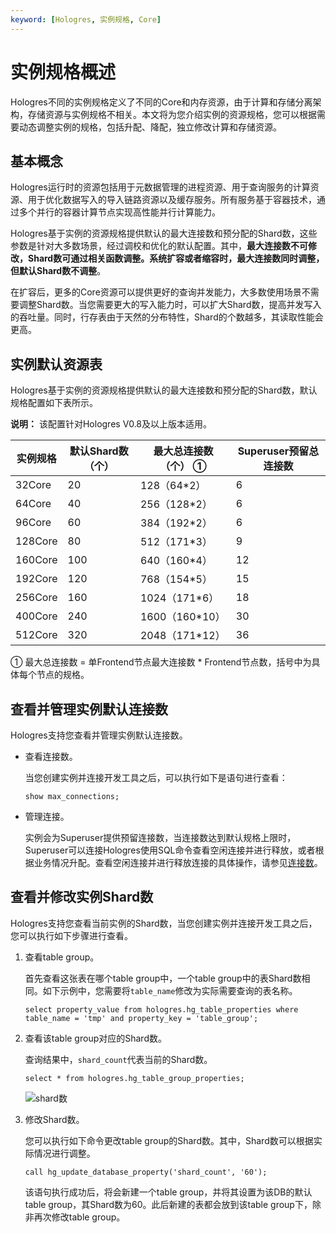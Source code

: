 ```yaml
---
keyword: [Hologres, 实例规格, Core]
---
```


# 实例规格概述

Hologres不同的实例规格定义了不同的Core和内存资源，由于计算和存储分离架构，存储资源与实例规格不相关。本文将为您介绍实例的资源规格，您可以根据需要动态调整实例的规格，包括升配、降配，独立修改计算和存储资源。

## 基本概念

Hologres运行时的资源包括用于元数据管理的进程资源、用于查询服务的计算资源、用于优化数据写入的导入链路资源以及缓存服务。所有服务基于容器技术，通过多个并行的容器计算节点实现高性能并行计算能力。

Hologres基于实例的资源规格提供默认的最大连接数和预分配的Shard数，这些参数是针对大多数场景，经过调校和优化的默认配置。其中，**最大连接数不可修改，Shard数可通过相关函数调整。系统扩容或者缩容时，最大连接数同时调整，但默认Shard数不调整**。

在扩容后，更多的Core资源可以提供更好的查询并发能力，大多数使用场景不需要调整Shard数。当您需要更大的写入能力时，可以扩大Shard数，提高并发写入的吞吐量。同时，行存表由于天然的分布特性，Shard的个数越多，其读取性能会更高。

## 实例默认资源表

Hologres基于实例的资源规格提供默认的最大连接数和预分配的Shard数，默认规格配置如下表所示。

**说明：** 该配置针对Hologres V0.8及以上版本适用。

|实例规格|默认Shard数（个）|最大总连接数（个） ①|Superuser预留总连接数|
|----|-----------|-----------|---------------|
|32Core|20|128（64\*2）|6|
|64Core|40|256（128\*2）|6|
|96Core|60|384（192\*2）|6|
|128Core|80|512（171\*3）|9|
|160Core|100|640（160\*4）|12|
|192Core|120|768（154\*5）|15|
|256Core|160|1024（171\*6）|18|
|400Core|240|1600（160\*10）|30|
|512Core|320|2048（171\*12）|36|

① 最大总连接数 = 单Frontend节点最大连接数 \* Frontend节点数，括号中为具体每个节点的规格。

## 查看并管理实例默认连接数

Hologres支持您查看并管理实例默认连接数。

-   查看连接数。

    当您创建实例并连接开发工具之后，可以执行如下是语句进行查看：

    ```
    show max_connections;
    ```

-   管理连接。

    实例会为Superuser提供预留连接数，当连接数达到默认规格上限时，Superuser可以连接Hologres使用SQL命令查看空闲连接并进行释放，或者根据业务情况升配。查看空闲连接并进行释放连接的具体操作，请参见[连接数](/intl.zh-CN/监控与告警/Hologres管控台的监控指标.md)。


## 查看并修改实例Shard数

Hologres支持您查看当前实例的Shard数，当您创建实例并连接开发工具之后，您可以执行如下步骤进行查看。

1.  查看table group。

    首先查看这张表在哪个table group中，一个table group中的表Shard数相同。如下示例中，您需要将`table_name`修改为实际需要查询的表名称。

    ```
    select property_value from hologres.hg_table_properties where table_name = 'tmp' and property_key = 'table_group';
    ```

2.  查看该table group对应的Shard数。

    查询结果中，`shard_count`代表当前的Shard数。

    ```
    select * from hologres.hg_table_group_properties;
    ```

    ![shard数](https://static-aliyun-doc.oss-accelerate.aliyuncs.com/assets/img/zh-CN/0438762161/p239859.png)

3.  修改Shard数。

    您可以执行如下命令更改table group的Shard数。其中，Shard数可以根据实际情况进行调整。

    ```
    call hg_update_database_property('shard_count', '60');
    ```

    该语句执行成功后，将会新建一个table group，并将其设置为该DB的默认table group，其Shard数为60。此后新建的表都会放到该table group下，除非再次修改table group。


